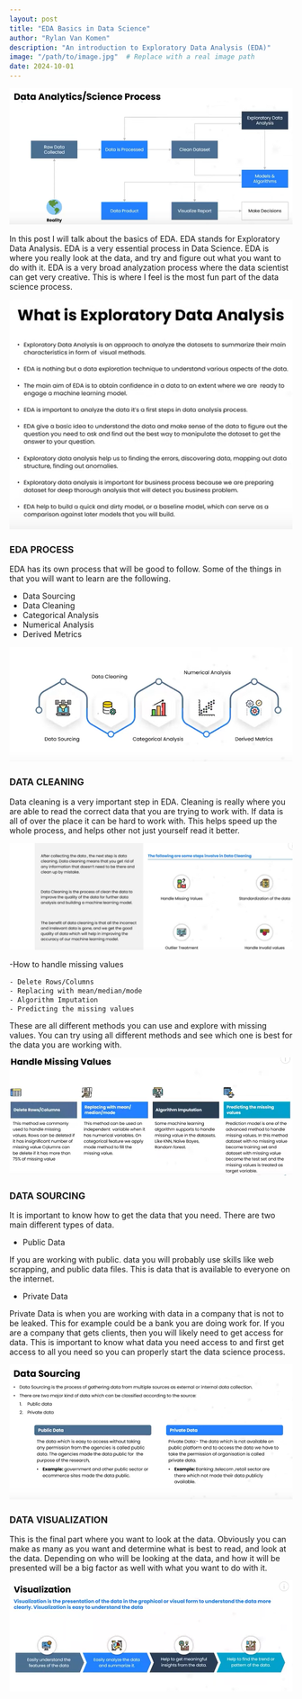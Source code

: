 ```yaml
---
layout: post
title: "EDA Basics in Data Science"
author: "Rylan Van Komen"
description: "An introduction to Exploratory Data Analysis (EDA)"
image: "/path/to/image.jpg"  # Replace with a real image path
date: 2024-10-01
---
```


![Alt text](https://github.com/rvk23/my-blog/blob/main/Screenshot%202024-10-01%20135311.png)

In this post I will talk about the basics of EDA. EDA stands for Exploratory Data Analysis. EDA is a very essential process in Data Science. EDA is where you really look at the data, and try and figure out what you want to do with it. EDA is a very broad analyzation process where the data scientist can get very creative. This is where I feel is the most fun part of the data science process. 

![Alt text](https://github.com/rvk23/my-blog/blob/main/Screenshot%202024-10-01%20140134.png)


### EDA PROCESS


EDA has its own process that will be good to follow. Some of the things in that you will want to learn are the following. 

- Data Sourcing
- Data Cleaning
- Categorical Analysis
- Numerical Analysis
- Derived Metrics

![Alt text](https://github.com/rvk23/my-blog/blob/main/Screenshot%202024-10-01%20141035.png)

### DATA CLEANING

Data cleaning is a very important step in EDA. Cleaning is really where you are able to read the correct data that you are trying to work with. If data is all of over the place it can be hard to work with. This helps speed up the whole process, and helps other not just yourself read it better. 

![Alt text](https://github.com/rvk23/my-blog/blob/main/Screenshot%202024-10-01%20141700.png)

-How to handle missing values

	- Delete Rows/Columns
	- Replacing with mean/median/mode
	- Algorithm Imputation
	- Predicting the missing values

These are all different methods you can use and explore with missing values. You can try using all different methods and see which one is best for the data you are working with. 

![Alt text](https://github.com/rvk23/my-blog/blob/main/Screenshot%202024-10-01%20142231.png)

### DATA SOURCING

It is important to know how to get the data that you need. There are two main different types of data.

- Public Data

If you are working with public. data you will probably use skills like web scrapping, and public data files. This is data that is available to everyone on the internet. 

- Private Data

Private Data is when you are working with data in a company that is not to be leaked. This for example could be a bank you are doing work for. If you are a company that gets clients, then you will likely need to get access for data. This is important to know what data you need access to and first get access to all you need so you can properly start the data science process. 

![Alt text](https://github.com/rvk23/my-blog/blob/main/Screenshot%202024-10-01%20141111.png)

### DATA VISUALIZATION

This is the final part where you want to look at the data. Obviously you can make as many as you want and determine what is best to read, and look at the data. Depending on who will be looking at the data, and how it will be presented will be a big factor as well with what you want to do with it. 

![Alt text](https://github.com/rvk23/my-blog/blob/main/Screenshot%202024-10-01%20140624.png)



